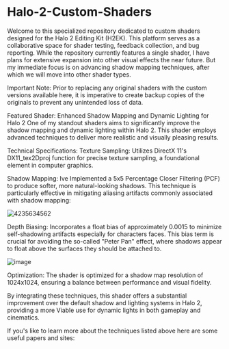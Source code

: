 # Halo-2-Custom-Shaders
Welcome to this specialized repository dedicated to custom shaders designed for the Halo 2 Editing Kit (H2EK). This platform serves as a collaborative space for shader testing, feedback collection, and bug reporting. While the repository currently features a single shader, I have plans for extensive expansion into other visual effects the near future. But my immediate focus is on advancing shadow mapping techniques, after which we will move into other shader types.

Important Note: Prior to replacing any original shaders with the custom versions available here, it is imperative to create backup copies of the originals to prevent any unintended loss of data.

Featured Shader: Enhanced Shadow Mapping and Dynamic Lighting for Halo 2
One of my standout shaders aims to significantly improve the shadow mapping and dynamic lighting within Halo 2. This shader employs advanced techniques to deliver more realistic and visually pleasing results.

Technical Specifications:
Texture Sampling: Utilizes DirectX 11's DX11_tex2Dproj function for precise texture sampling, a foundational element in computer graphics.

Shadow Mapping: Ive Implemented a 5x5 Percentage Closer Filtering (PCF) to produce softer, more natural-looking shadows. This technique is particularly effective in mitigating aliasing artifacts commonly associated with shadow mapping:

![4235634562](https://github.com/777Sev777/Halo-2-Custom-Shaders/assets/134644571/d4ad5d52-16c8-4be0-92e9-312ede8e31da)



Depth Biasing: Incorporates a float bias of approximately 0.0015 to minimize self-shadowing artifacts especially for characters faces. This bias term is crucial for avoiding the so-called "Peter Pan" effect, where shadows appear to float above the surfaces they should be attached to.

![image](https://github.com/777Sev777/Halo-2-Custom-Shaders/assets/134644571/dd040878-6b0b-4734-be0d-750a38841570)

Optimization: The shader is optimized for a shadow map resolution of 1024x1024, ensuring a balance between performance and visual fidelity.

By integrating these techniques, this shader offers a substantial improvement over the default shadow and lighting systems in Halo 2, providing a more Viable use for dynamic lights in both gameplay and cinematics.

If you's like to learn more about the techniques listed above here are some useful papers and sites:




